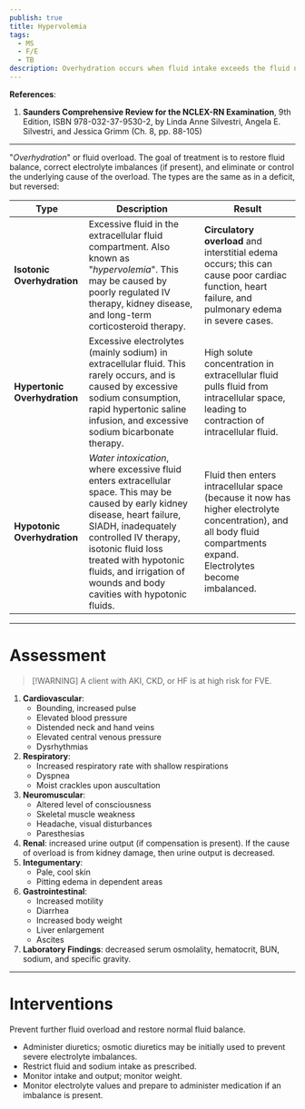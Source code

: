 ```yaml
---
publish: true
title: Hypervolemia
tags:
  - MS
  - F/E
  - TB
description: Overhydration occurs when fluid intake exceeds the fluid needs of the body. Treatment goals include restoring fluid volume, correct electrolyte imbalances if any, and resolving etiology.
---
```

**References**:
1. **Saunders Comprehensive Review for the NCLEX-RN Examination**, 9th Edition, ISBN 978-032-37-9530-2, by Linda Anne Silvestri, Angela E. Silvestri, and Jessica Grimm (Ch. 8, pp. 88-105)

___

"*Overhydration*" or fluid overload. The goal of treatment is to restore fluid balance, correct electrolyte imbalances (if present), and eliminate or control the underlying cause of the overload. The types are the same as in a deficit, but reversed:

| Type                         | Description                                                                                                                                                                                                                                                                                        | Result                                                                                                                                                               |
| ---------------------------- | -------------------------------------------------------------------------------------------------------------------------------------------------------------------------------------------------------------------------------------------------------------------------------------------------- | -------------------------------------------------------------------------------------------------------------------------------------------------------------------- |
| **Isotonic Overhydration**   | Excessive fluid in the extracellular fluid compartment. Also known as "*hypervolemia*". This may be caused by poorly regulated IV therapy, kidney disease, and long-term corticosteroid therapy.                                                                                                   | **Circulatory overload** and interstitial edema occurs; this can cause poor cardiac function, heart failure, and pulmonary edema in severe cases.                    |
| **Hypertonic Overhydration** | Excessive electrolytes (mainly sodium) in extracellular fluid. This rarely occurs, and is caused by excessive sodium consumption, rapid hypertonic saline infusion, and excessive sodium bicarbonate therapy.                                                                                      | High solute concentration in extracellular fluid pulls fluid from intracellular space, leading to contraction of intracellular fluid.                                |
| **Hypotonic Overhydration**  | *Water intoxication*, where excessive fluid enters extracellular space. This may be caused by early kidney disease, heart failure, SIADH, inadequately controlled IV therapy, isotonic fluid loss treated with hypotonic fluids, and irrigation of wounds and body cavities with hypotonic fluids. | Fluid then enters intracellular space (because it now has higher electrolyte concentration), and all body fluid compartments expand. Electrolytes become imbalanced. |

___

# Assessment

>[!WARNING] A client with AKI, CKD, or HF is at high risk for FVE.

1. **Cardiovascular**:
	- Bounding, increased pulse
	- Elevated blood pressure
	- Distended neck and hand veins
	- Elevated central venous pressure
	- Dysrhythmias
2. **Respiratory**:
	- Increased respiratory rate with shallow respirations
	- Dyspnea
	- Moist crackles upon auscultation
3. **Neuromuscular**:
	- Altered level of consciousness
	- Skeletal muscle weakness
	- Headache, visual disturbances
	- Paresthesias
4. **Renal**: increased urine output (if compensation is present). If the cause of overload is from kidney damage, then urine output is decreased.
5. **Integumentary**:
	- Pale, cool skin
	- Pitting edema in dependent areas
6. **Gastrointestinal**:
	- Increased motility
	- Diarrhea
	- Increased body weight
	- Liver enlargement
	- Ascites
7. **Laboratory Findings**: decreased serum osmolality, hematocrit, BUN, sodium, and specific gravity.

___

# Interventions
Prevent further fluid overload and restore normal fluid balance.
- Administer diuretics; osmotic diuretics may be initially used to prevent severe electrolyte imbalances.
- Restrict fluid and sodium intake as prescribed.
- Monitor intake and output; monitor weight.
- Monitor electrolyte values and prepare to administer medication if an imbalance is present.
